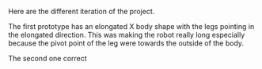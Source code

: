 Here are the different iteration of the project.

The first prototype has an elongated X body shape with the legs pointing in the elongated direction. This was making the robot really long especially because the pivot point of the leg were towards the outside of the body. 

The second one correct 
